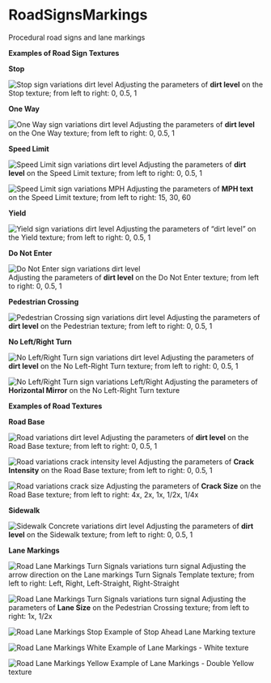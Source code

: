 # RoadSignsMarkings
Procedural road signs and lane markings

**Examples of Road Sign Textures**

**Stop**


![Stop sign variations dirt level](Examples/Stop%20Sign%20Dirt%20Level%20Row.png)
Adjusting the parameters of **dirt level** on the Stop texture; from left to right: 0, 0.5, 1


**One Way**

![One Way sign variations dirt level](Examples/One%20Way%20Dirt%20Level%20Row.png)
Adjusting the parameters of **dirt level** on the One Way texture; from left to right: 0, 0.5, 1


**Speed Limit**


![Speed Limit sign variations dirt level](Examples/Speed%20Limit%20Dirt%20Level%20Row.png)
Adjusting the parameters of **dirt level** on the Speed Limit texture; from left to right: 0, 0.5, 1

![Speed Limit sign variations MPH](Examples/Speed%20Limit%20MPH%20Row.png)
Adjusting the parameters of **MPH text** on the Speed Limit texture; from left to right: 15, 30, 60


**Yield**


![Yield sign variations dirt level](Examples/Yield%20Dirt%20Level%20Row.png)
Adjusting the parameters of “dirt level” on the Yield texture; from left to right: 0, 0.5, 1	


**Do Not Enter**
	
	
![Do Not Enter sign variations dirt level](Examples/Do%20Not%20Enter%20Dirt%20Level%20Row.png)	
Adjusting the parameters of **dirt level** on the Do Not Enter texture; from left to right: 0, 0.5, 1


**Pedestrian Crossing**


![Pedestrian Crossing sign variations dirt level](Examples/Pedestrian%20Crossing%20Dirt%20Level%20Row.png)
Adjusting the parameters of **dirt level** on the Pedestrian texture; from left to right: 0, 0.5, 1


**No Left/Right Turn**


![No Left/Right Turn sign variations dirt level](Examples/No%20Left%20Turn%20Dirt%20Level%20Row.png)
Adjusting the parameters of **dirt level** on the No Left-Right Turn texture; from left to right: 0, 0.5, 1


![No Left/Right Turn sign variations Left/Right](Examples/No%20Left-Right%20Turn%20Row.png)
Adjusting the parameters of **Horizontal Mirror** on the No Left-Right Turn texture





**Examples of Road Textures**

**Road Base**


![Road variations dirt level](Examples/Road%20Dirt%20Level%20Row.png)
Adjusting the parameters of **dirt level** on the Road Base texture; from left to right: 0, 0.5, 1

![Road variations crack intensity level](Examples/Road%20Crack%20Intensity%20Row.png)
Adjusting the parameters of **Crack Intensity** on the Road Base texture; from left to right: 0, 0.5, 1

![Road variations crack size](Examples/Road%20Crack%20Size%20Row.png)
Adjusting the parameters of **Crack Size** on the Road Base texture; from left to right: 4x, 2x, 1x, 1/2x, 1/4x


**Sidewalk**


![Sidewalk Concrete variations dirt level](Examples/Sidewalk%20Concrete%20Dirt%20Level%20Row.png)
Adjusting the parameters of **dirt level** on the Sidewalk texture; from left to right: 0, 0.5, 1


**Lane Markings**


![Road Lane Markings Turn Signals variations turn signal](Examples/Road%20Lane%20Markings%20Turn%20Signals%20Row.png)
Adjusting the arrow direction on the Lane markings Turn Signals Template texture; from left to right: Left, Right, Left-Straight, Right-Straight

![Road Lane Markings Turn Signals variations turn signal](Examples/Lane%20Markings%20Pedestrian%20Row.png)
Adjusting the parameters of **Lane Size** on the Pedestrian Crossing texture; from left to right: 1x, 1/2x

![Road Lane Markings Stop](Examples/Stop%20Lane%20Marking%201.png)
Example of Stop Ahead Lane Marking texture

![Road Lane Markings White](Examples/Lane%20Markings%20White%20Row.png)
Example of Lane Markings - White texture

![Road Lane Markings Yellow](Examples/Lane%20Markings%20Yellow%20Row.png)
Example of Lane Markings - Double Yellow texture





